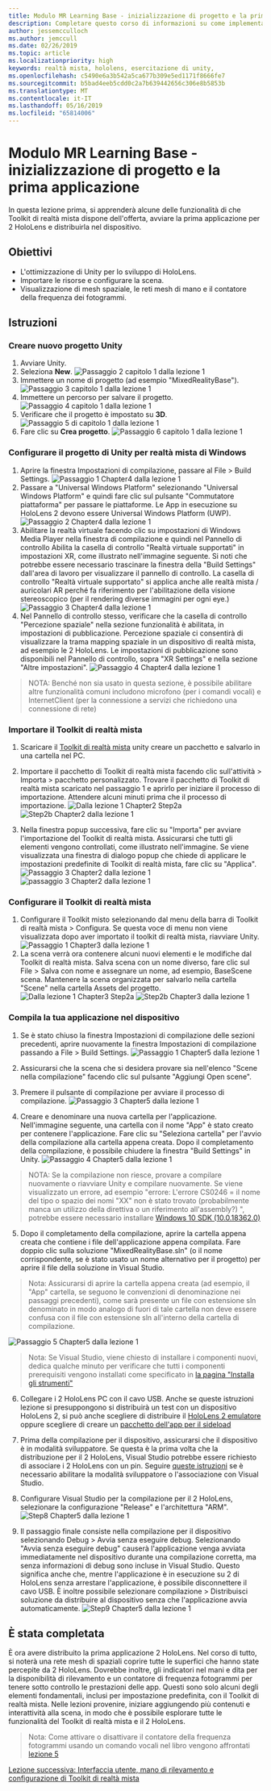 ```yaml
---
title: Modulo MR Learning Base - inizializzazione di progetto e la prima applicazione
description: Completare questo corso di informazioni su come implementare il riconoscimento di volti di Azure all'interno di un'applicazione di realtà mista.
author: jessemcculloch
ms.author: jemccull
ms.date: 02/26/2019
ms.topic: article
ms.localizationpriority: high
keywords: realtà mista, hololens, esercitazione di unity,
ms.openlocfilehash: c5490e6a3b542a5ca677b309e5ed1171f8666fe7
ms.sourcegitcommit: b5bad4eeb5cdd0c2a7b639442656c306e8b5853b
ms.translationtype: MT
ms.contentlocale: it-IT
ms.lasthandoff: 05/16/2019
ms.locfileid: "65814006"
---
```

# <a name="mr-learning-base-module---project-initialization-and-first-application"></a>Modulo MR Learning Base - inizializzazione di progetto e la prima applicazione

In questa lezione prima, si apprenderà alcune delle funzionalità di che Toolkit di realtà mista dispone dell'offerta, avviare la prima applicazione per 2 HoloLens e distribuirla nel dispositivo.

## <a name="objectives"></a>Obiettivi

* L'ottimizzazione di Unity per lo sviluppo di HoloLens.
* Importare le risorse e configurare la scena.
* Visualizzazione di mesh spaziale, le reti mesh di mano e il contatore della frequenza dei fotogrammi.

## <a name="instructions"></a>Istruzioni

### <a name="create-new-unity-project"></a>Creare nuovo progetto Unity

1. Avviare Unity.
2. Seleziona **New**.
![Passaggio 2 capitolo 1 dalla lezione 1](images/Lesson1Chapter1Step2.JPG)
3. Immettere un nome di progetto (ad esempio "MixedRealityBase").
![Passaggio 3 capitolo 1 dalla lezione 1](images/Lesson1Chapter1Step3.JPG)
4. Immettere un percorso per salvare il progetto.
![Passaggio 4 capitolo 1 dalla lezione 1](images/Lesson1Chapter1Step4.JPG)
5. Verificare che il progetto è impostato su **3D**.
![Passaggio 5 di capitolo 1 dalla lezione 1](images/Lesson1Chapter1Step5.JPG)
6. Fare clic su **Crea progetto**.
![Passaggio 6 capitolo 1 dalla lezione 1](images/Lesson1Chapter1Step6.JPG)

### <a name="configure-the-unity-project-for-windows-mixed-reality"></a>Configurare il progetto di Unity per realtà mista di Windows

1. Aprire la finestra Impostazioni di compilazione, passare al File > Build Settings.
![Passaggio 1 Chapter4 dalla lezione 1](images/Lesson1Chapter4Step1.JPG)
2. Passare a "Universal Windows Platform" selezionando "Universal Windows Platform" e quindi fare clic sul pulsante "Commutatore piattaforma" per passare le piattaforme. Le App in esecuzione su HoloLens 2 devono essere Universal Windows Platform (UWP).
![Passaggio 2 Chapter4 dalla lezione 1](images/Lesson1Chapter4Step2.JPG)
3. Abilitare la realtà virtuale facendo clic su impostazioni di Windows Media Player nella finestra di compilazione e quindi nel Pannello di controllo Abilita la casella di controllo "Realtà virtuale supportati" in impostazioni XR, come illustrato nell'immagine seguente. Si noti che potrebbe essere necessario trascinare la finestra della "Build Settings" dall'area di lavoro per visualizzare il pannello di controllo. La casella di controllo "Realtà virtuale supportato" si applica anche alle realtà mista / auricolari AR perché fa riferimento per l'abilitazione della visione stereoscopico (per il rendering diverse immagini per ogni eye.) ![Passaggio 3 Chapter4 dalla lezione 1](images/Lesson1Chapter4Step3.JPG)
4. Nel Pannello di controllo stesso, verificare che la casella di controllo "Percezione spaziale" nella sezione funzionalità è abilitata, in impostazioni di pubblicazione. Percezione spaziale ci consentirà di visualizzare la trama mapping spaziale in un dispositivo di realtà mista, ad esempio le 2 HoloLens. Le impostazioni di pubblicazione sono disponibili nel Pannello di controllo, sopra "XR Settings" e nella sezione "Altre impostazioni".
![Passaggio 4 Chapter4 dalla lezione 1](images/Lesson1Chapter4Step4.JPG)

> NOTA: Benché non sia usato in questa sezione, è possibile abilitare altre funzionalità comuni includono microfono (per i comandi vocali) e InternetClient (per la connessione a servizi che richiedono una connessione di rete)

### <a name="import-the-mixed-reality-toolkit"></a>Importare il Toolkit di realtà mista

1. Scaricare il [Toolkit di realtà mista](https://github.com/Microsoft/MixedRealityToolkit-Unity/releases/download/v2.0.0-RC1/Microsoft.MixedReality.Toolkit.Unity.Foundation-v2.0.0-RC1.unitypackage) unity creare un pacchetto e salvarlo in una cartella nel PC.

2. Importare il pacchetto di Toolkit di realtà mista facendo clic sull'attività > Importa > pacchetto personalizzato. Trovare il pacchetto di Toolkit di realtà mista scaricato nel passaggio 1 e aprirlo per iniziare il processo di importazione. Attendere alcuni minuti prima che il processo di importazione.
    ![Dalla lezione 1 Chapter2 Step2a](images/Lesson1Chapter2Step2a.JPG) ![Step2b Chapter2 dalla lezione 1](images/Lesson1Chapter2Step2b.JPG)

3. Nella finestra popup successiva, fare clic su "Importa" per avviare l'importazione del Toolkit di realtà mista. Assicurarsi che tutti gli elementi vengono controllati, come illustrato nell'immagine. Se viene visualizzata una finestra di dialogo popup che chiede di applicare le impostazioni predefinite di Toolkit di realtà mista, fare clic su "Applica".
    ![Passaggio 3 Chapter2 dalla lezione 1](images/Lesson1Chapter2Step3.JPG) ![passaggio 3 Chapter2 dalla lezione 1](images/Lesson1Chapter2Step3b.JPG)

### <a name="configure-the-mixed-reality-toolkit"></a>Configurare il Toolkit di realtà mista

1. Configurare il Toolkit misto selezionando dal menu della barra di Toolkit di realtà mista > Configura. Se questa voce di menu non viene visualizzata dopo aver importato il toolkit di realtà mista, riavviare Unity.
![Passaggio 1 Chapter3 dalla lezione 1](images/Lesson1Chapter3Step1.JPG)
2. La scena verrà ora contenere alcuni nuovi elementi e le modifiche dal Toolkit di realtà mista. Salva scena con un nome diverso, fare clic sul File > Salva con nome e assegnare un nome, ad esempio, BaseScene scena. Mantenere la scena organizzata per salvarlo nella cartella "Scene" nella cartella Assets del progetto.
![Dalla lezione 1 Chapter3 Step2a](images/Lesson1Chapter3Step2a.JPG)
![Step2b Chapter3 dalla lezione 1](images/Lesson1Chapter3Step2b.JPG)

### <a name="build-your-application-to-your-device"></a>Compila la tua applicazione nel dispositivo

1. Se è stato chiuso la finestra Impostazioni di compilazione delle sezioni precedenti, aprire nuovamente la finestra Impostazioni di compilazione passando a File > Build Settings.
    ![Passaggio 1 Chapter5 dalla lezione 1](images/Lesson1Chapter5Step1.JPG)

2. Assicurarsi che la scena che si desidera provare sia nell'elenco "Scene nella compilazione" facendo clic sul pulsante "Aggiungi Open scene".

3. Premere il pulsante di compilazione per avviare il processo di compilazione.
    ![Passaggio 3 Chapter5 dalla lezione 1](images/Lesson1Chapter5Step3.JPG)

4. Creare e denominare una nuova cartella per l'applicazione. Nell'immagine seguente, una cartella con il nome "App" è stato creato per contenere l'applicazione. Fare clic su "Seleziona cartella" per l'avvio della compilazione alla cartella appena creata. Dopo il completamento della compilazione, è possibile chiudere la finestra "Build Settings" in Unity. 
    ![Passaggio 4 Chapter5 dalla lezione 1](images/Lesson1Chapter5Step4.JPG)

  > NOTA: Se la compilazione non riesce, provare a compilare nuovamente o riavviare Unity e compilare nuovamente. Se viene visualizzato un errore, ad esempio "errore: L'errore CS0246 = il nome del tipo o spazio dei nomi "XX" non è stato trovato (probabilmente manca un utilizzo della direttiva o un riferimento all'assembly?) ", potrebbe essere necessario installare [Windows 10 SDK (10.0.18362.0)](<https://developer.microsoft.com/en-us/windows/downloads/windows-10-sdk>)
  >

5. Dopo il completamento della compilazione, aprire la cartella appena creata che contiene i file dell'applicazione appena compilata. Fare doppio clic sulla soluzione "MixedRealityBase.sln" (o il nome corrispondente, se è stato usato un nome alternativo per il progetto) per aprire il file della soluzione in Visual Studio.

  > Nota: Assicurarsi di aprire la cartella appena creata (ad esempio, il "App" cartella, se seguono le convenzioni di denominazione nei passaggi precedenti), come sarà presente un file con estensione sln denominato in modo analogo di fuori di tale cartella non deve essere confusa con il file con estensione sln all'interno della cartella di compilazione. 

![Passaggio 5 Chapter5 dalla lezione 1](images/Lesson1Chapter5Step5.JPG)

  > Nota: Se Visual Studio, viene chiesto di installare i componenti nuovi, dedica qualche minuto per verificare che tutti i componenti prerequisiti vengono installati come specificato in [la pagina "Installa gli strumenti"](install-the-tools.md)

6. Collegare i 2 HoloLens PC con il cavo USB. Anche se queste istruzioni lezione si presuppongono si distribuirà un test con un dispositivo HoloLens 2, si può anche scegliere di distribuire il [HoloLens 2 emulatore](using-the-hololens-emulator.md) oppure scegliere di creare un [pacchetto dell'app per il sideload](<https://docs.microsoft.com/en-us/windows/uwp/packaging/packaging-uwp-apps>)

7. Prima della compilazione per il dispositivo, assicurarsi che il dispositivo è in modalità sviluppatore. Se questa è la prima volta che la distribuzione per il 2 HoloLens, Visual Studio potrebbe essere richiesto di associare i 2 HoloLens con un pin. Seguire [queste istruzioni](https://docs.microsoft.com/en-us/windows/mixed-reality/using-visual-studio) se è necessario abilitare la modalità sviluppatore o l'associazione con Visual Studio.

8. Configurare Visual Studio per la compilazione per il 2 HoloLens, selezionare la configurazione "Release" e l'architettura "ARM".
    ![Step8 Chapter5 dalla lezione 1](images/Lesson1Chapter5Step8.JPG)

9. Il passaggio finale consiste nella compilazione per il dispositivo selezionando Debug > Avvia senza eseguire debug. Selezionando "Avvia senza eseguire debug" causerà l'applicazione venga avviata immediatamente nel dispositivo durante una compilazione corretta, ma senza informazioni di debug sono incluse in Visual Studio. Questo significa anche che, mentre l'applicazione è in esecuzione su 2 di HoloLens senza arrestare l'applicazione, è possibile disconnettere il cavo USB. È inoltre possibile selezionare compilazione > Distribuisci soluzione da distribuire al dispositivo senza che l'applicazione avvia automaticamente.
    ![Step9 Chapter5 dalla lezione 1](images/Lesson1Chapter5Step9.JPG)

## <a name="congratulations"></a>È stata completata

È ora avere distribuito la prima applicazione 2 HoloLens. Nel corso di tutto, si noterà una rete mesh di spaziali coprire tutte le superfici che hanno state percepite da 2 HoloLens. Dovrebbe inoltre, gli indicatori nel mani e dita per la disponibilità di rilevamento e un contatore di frequenza fotogrammi per tenere sotto controllo le prestazioni delle app. Questi sono solo alcuni degli elementi fondamentali, inclusi per impostazione predefinita, con il Toolkit di realtà mista. Nelle lezioni provenire, iniziare aggiungendo più contenuti e interattività alla scena, in modo che è possibile esplorare tutte le funzionalità del Toolkit di realtà mista e il 2 HoloLens.

>Nota: Come attivare o disattivare il contatore della frequenza fotogrammi usando un comando vocali nel libro vengono affrontati [lezione 5](mrlearning-base-ch5.md)

[Lezione successiva: Interfaccia utente, mano di rilevamento e configurazione di Toolkit di realtà mista](mrlearning-base-ch2.md)
